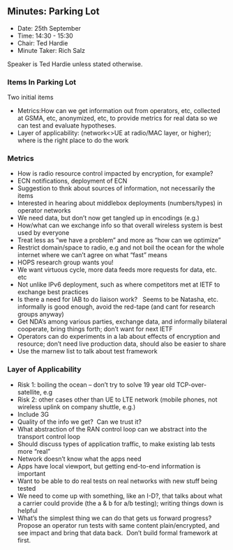 ## Minutes: Parking Lot
* Date: 25th September
* Time: 14:30 - 15:30
* Chair: Ted Hardie
* Minute Taker: Rich Salz

Speaker is Ted Hardie unless stated otherwise.

### Items In Parking Lot
Two initial items
* Metrics:How can we get information out from operators, etc, collected at GSMA, etc, anonymized, etc, to provide metrics for real data so we can test and evaluate hypotheses.
* Layer of applicability: (network<>UE at radio/MAC layer, or higher); where is the right place to do the work

### Metrics
* How is radio resource control impacted by encryption, for example?
* ECN notifications, deployment of ECN
* Suggestion to thnk about sources of information, not necessarily the items
* Interested in hearing about middlebox deployments (numbers/types) in operator networks
* We need data, but don’t now get tangled up in encodings (e.g.)
* How/what can we exchange info so that overall wireless system is best used by everyone
* Treat less as “we have a problem” and more as “how can we optimize”
* Restrict domain/space to radio, e.g and not boil the ocean for the whole internet where we can’t agree on what “fast” means
* HOPS research group wants you!
* We want virtuous cycle, more data feeds more requests for data, etc. etc
* Not unlike IPv6 deployment, such as where competitors met at IETF to exchange best practices
* Is there a need for IAB to do liaison work?   Seems to be Natasha, etc. informally is good enough, avoid the red-tape (and cant for research groups anyway)
* Get NDA’s among various parties, exchange data, and informally bilateral cooperate, bring things forth; don’t want for next IETF
* Operators can do experiments in a lab about effects of encryption and resource; don’t need live production data, should also be easier to share
* Use the marnew list to talk about test framework

### Layer of Applicability
* Risk 1: boiling the ocean – don’t try to solve 19 year old TCP-over-satellite, e.g
* Risk 2: other cases other than UE to LTE network (mobile phones, not wireless uplink on company shuttle, e.g.)
* Include 3G
* Quality of the info we get?  Can we trust it?
* What abstraction of the RAN control loop can we abstract into the transport control loop
* Should discuss types of application traffic, to make existing lab tests more “real”
* Network doesn’t know what the apps need
* Apps have local viewport, but getting end-to-end information is important
* Want to be able to do real tests on real networks with new stuff being tested
* We need to come up with something, like an I-D?, that talks about what a carrier could provide (the a & b for a/b testing); writing things down is helpful
* What’s the simplest thing we can do that gets us forward progress? Propose an operator run tests with same content plain/encrypted, and see impact and bring that data back.  Don’t build formal framework at first.
 
